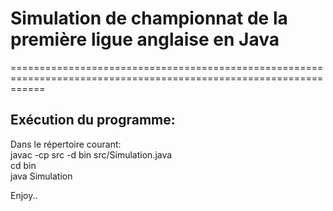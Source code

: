 # Simulation de championnat de la première ligue anglaise en Java
==================================================================================================================
## Exécution du programme:
Dans le répertoire courant:  
javac -cp src -d bin src/Simulation.java  
cd bin  
java Simulation  
  
Enjoy..
